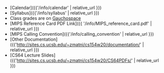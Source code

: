 * [Calendar]({{'/info/calendar' | relative_url }})
* [Syllabus]({{'/info/syllabus' | relative_url }})
* Class grades are on [Gauchospace](https://gauchospace.ucsb.edu)
* <i class="far fa-file-pdf"></i> [MIPS Reference Card PDF Link]({{ '/info/MIPS_reference_card.pdf' | relative_url }})
* [MIPS Calling Convention]({{'/info/calling_convention' | relative_url }})
* [Other Documentation]({{'http://sites.cs.ucsb.edu/~zmatni/cs154w20/documentation/' | relative_url }})
* [CS64 Lecture Slides]({{'http://sites.cs.ucsb.edu/~zmatni/cs154w20/CS64PDFs/' | relative_url }})

<!--
* [Midterm Practice Exam]({{'/info/midtermPE.pdf' | relative_url }})
* [Final Practice Exam -- NEW!]({{'/info/finalPE.pdf' | relative_url }})
-->

